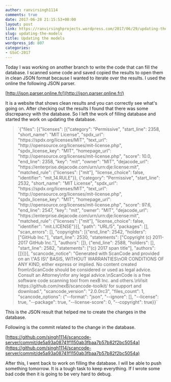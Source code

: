 ```yaml
---
author: ranvirsingh1114
comments: true
date: 2017-06-28 21:15:53+00:00
layout: post
link: https://ranvirsinghprojects.wordpress.com/2017/06/29/updating-the-models/
slug: updating-the-models
title: Updating the models
wordpress_id: 807
categories:
- GSoC-2017
---
```


Today I was working on another branch to write the code that can fill the database. I scanned some code and saved copied the results to open them in clean JSON format because I wanted to iterate over the results. I used the online the following JSON parser.

[http://json.parser.online.fr/](http://json.parser.online.fr/)

It is a website that shows clean results and you can correctly see what's going on. After checking out the results I found that there was some discrepancy with the database. So I left the work of filling database and started the work on updating the database.


<blockquote>`{"files": [{"licenses": [{"category": "Permissive", "start_line": 2358, "short_name": "MIT License", "spdx_url": "https://spdx.org/licenses/MIT", "text_url": "http://opensource.org/licenses/mit-license.php", "spdx_license_key": "MIT", "homepage_url": "http://opensource.org/licenses/mit-license.php", "score": 10.0, "end_line": 2358, "key": "mit", "owner": "MIT", "dejacode_url": "https://enterprise.dejacode.com/urn/urn:dje:license:mit", "matched_rule": {"licenses": ["mit"], "license_choice": false, "identifier": "mit_14.RULE"}}, {"category": "Permissive", "start_line": 2532, "short_name": "MIT License", "spdx_url": "https://spdx.org/licenses/MIT", "text_url": "http://opensource.org/licenses/mit-license.php", "spdx_license_key": "MIT", "homepage_url": "http://opensource.org/licenses/mit-license.php", "score": 97.6, "end_line": 2547, "key": "mit", "owner": "MIT", "dejacode_url": "https://enterprise.dejacode.com/urn/urn:dje:license:mit", "matched_rule": {"licenses": ["mit"], "license_choice": false, "identifier": "mit.LICENSE"}}], "path": "URL/5", "packages": [], "scan_errors": [], "copyrights": [{"end_line": 2542, "holders": ["GitHub Inc."], "start_line": 2530, "statements": ["Copyright (c) 2011-2017 GitHub Inc."], "authors": []}, {"end_line": 2588, "holders": [], "start_line": 2582, "statements": ["(c) 2017 span title"], "authors": []}]}], "scancode_notice": "Generated with ScanCode and provided on an \"AS IS\" BASIS, WITHOUT WARRANTIES\nOR CONDITIONS OF ANY KIND, either express or implied. No content created from\nScanCode should be considered or used as legal advice. Consult an Attorney\nfor any legal advice.\nScanCode is a free software code scanning tool from nexB Inc. and others.\nVisit https://github.com/nexB/scancode-toolkit/ for support and download.", "scancode_version": "2.0.0rc3", "files_count": 1, "scancode_options": {"--format": "json", "--ignore": [], "--license": true, "--package": true, "--license-score": 0, "--copyright": true}}`</blockquote>


This is the JSON result that helped me to create the changes in the database.

Following is the commit related to the change in the database.

[https://github.com/singh1114/scancode-server/commit/de5a93a08741f1150ab3fbaa7b57b82f2bc5054a](https://github.com/singh1114/scancode-server/commit/de5a93a08741f1150ab3fbaa7b57b82f2bc5054a)

After this, I went back to work on filling the database. I will be able to push something tomorrow. It is a tough task to keep everything. If I wrote some bad code then it is going to be very hard to debug.
